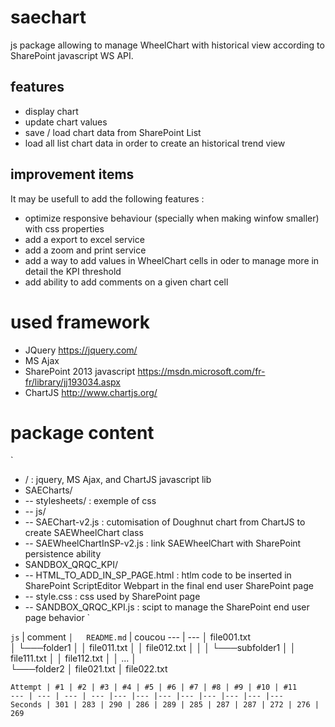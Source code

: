 # saechart
js package allowing to manage WheelChart with historical view according to SharePoint javascript WS API.

## features
+ display chart
+ update chart values
+ save / load chart data from SharePoint List
+ load all list chart data in order to create an historical trend view

## improvement items
It may be usefull to add the following features :
+ optimize responsive behaviour (specially when making winfow smaller) with css properties
+ add a export to excel service
+ add a zoom and print service
+ add a way to add values in WheelChart cells in oder to manage more in detail the KPI threshold
+ add ability to add comments on a given chart cell

# used framework
+ JQuery https://jquery.com/
+ MS Ajax
+ SharePoint 2013 javascript https://msdn.microsoft.com/fr-fr/library/jj193034.aspx
+ ChartJS http://www.chartjs.org/

# package content
`
+ / : jquery, MS Ajax, and ChartJS javascript lib
+ SAECharts/
+ -- stylesheets/ : exemple of css
+ -- js/
+    -- SAEChart-v2.js : cutomisation of Doughnut chart from ChartJS to create SAEWheelChart class
+    -- SAEWheelChartInSP-v2.js : link SAEWheelChart with SharePoint persistence ability
+ SANDBOX_QRQC_KPI/
+    -- HTML_TO_ADD_IN_SP_PAGE.html : htlm code to be inserted in SharePoint ScriptEditor Webpart in the final end user SharePoint page
+    -- style.css : css used by SharePoint page
+    -- SANDBOX_QRQC_KPI.js : scipt to manage the SharePoint end user page behavior
`

```js``` | comment
```│   README.md``` | coucou
--- | ---
│   file001.txt    
│
└───folder1
│   │   file011.txt
│   │   file012.txt
│   │
│   └───subfolder1
│       │   file111.txt
│       │   file112.txt
│       │   ...
│   
└───folder2
    │   file021.txt
    │   file022.txt
```
Attempt | #1 | #2 | #3 | #4 | #5 | #6 | #7 | #8 | #9 | #10 | #11
--- | --- | --- | --- |--- |--- |--- |--- |--- |--- |--- |---
Seconds | 301 | 283 | 290 | 286 | 289 | 285 | 287 | 287 | 272 | 276 | 269
